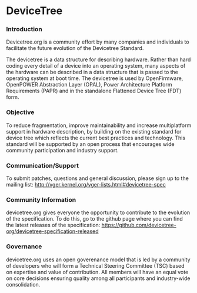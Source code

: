 # DeviceTree

### Introduction
 
Devicetree.org is a community effort by many companies and individuals to facilitate the future evolution of the Devicetree Standard.

The devicetree is a data structure for describing hardware. Rather than hard coding every detail of a device into an operating system, many aspects of the hardware can be described in a data structure that is passed to the operating system at boot time. The devicetree is used by OpenFirmware, OpenPOWER Abstraction Layer (OPAL), Power Architecture Platform Requirements (PAPR) and in the standalone Flattened Device Tree (FDT) form.


### Objective
 
To reduce fragmentation, improve maintainability and increase multiplatform support in hardware description, by building on the existing standard for device tree which reflects the current best practices and technology. This standard will be supported by an open process that encourages wide community participation and industry support.


### Communication/Support 
 
To submit patches, questions and general discussion, please sign up to the mailing list:
http://vger.kernel.org/vger-lists.html#devicetree-spec

### Community Information 
 
devicetree.org gives everyone the opportunity to contribute to the evolution of the specification. To do this, go to the github page where you can find the latest releases of the specification:
https://github.com/devicetree-org/devicetree-specification-released


### Governance 
 
devicetree.org uses an open goverenance model that is led by a community of developers who will form a Technical Steering Committee (TSC) based on expertise and value of contribution. All members will have an equal vote on core decisions ensuring quality among all participants and industry-wide consolidation.


